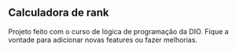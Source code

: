 ## Calculadora de rank
Projeto feito com o curso de lógica de programação da DIO.
Fique a vontade para adicionar novas features ou fazer melhorias.
